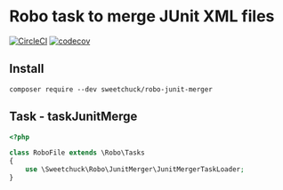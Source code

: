 # Robo task to merge JUnit XML files

[![CircleCI](https://circleci.com/gh/Sweetchuck/robo-junit-merger/tree/1.x.svg?style=svg)](https://circleci.com/gh/Sweetchuck/robo-junit-merger/?branch=1.x)
[![codecov](https://codecov.io/gh/Sweetchuck/robo-junit-merger/branch/1.x/graph/badge.svg?token=HSF16OGPyr)](https://app.codecov.io/gh/Sweetchuck/robo-junit-merger/branch/1.x)


## Install

`composer require --dev sweetchuck/robo-junit-merger`


## Task - taskJunitMerge

```php
<?php

class RoboFile extends \Robo\Tasks
{
    use \Sweetchuck\Robo\JunitMerger\JunitMergerTaskLoader;
}
```
